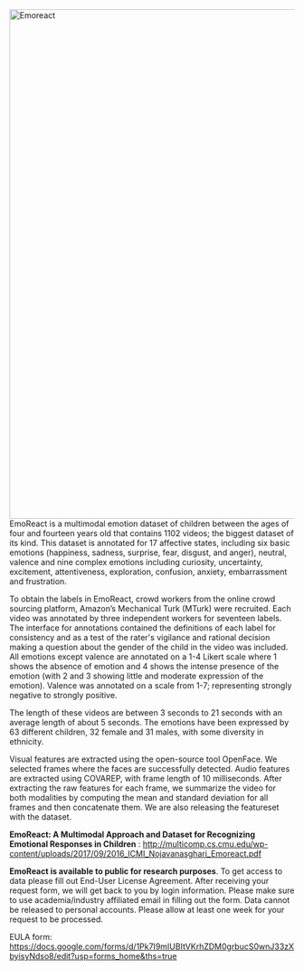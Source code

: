 <img width="900" alt="Emoreact" src="https://user-images.githubusercontent.com/10718277/170186386-bb9ff542-d3a4-43c8-ac8d-feb5a7efd81d.png">
EmoReact is a multimodal emotion dataset of children between the ages of four and fourteen years old that contains 1102 videos; the biggest dataset of its kind. This dataset is  annotated for 17 affective states, including six basic emotions (happiness, sadness, surprise, fear, disgust, and anger), neutral, valence and nine complex emotions including curiosity, uncertainty, excitement, attentiveness, exploration, confusion, anxiety, embarrassment and frustration.

To obtain the labels in EmoReact, crowd workers from the online crowd sourcing platform, Amazon’s Mechanical Turk (MTurk)  were recruited. Each video was annotated by three independent workers for seventeen labels. The interface for annotations contained the definitions of each label for consistency and as a test of the rater's vigilance and rational decision making a question about the gender of the child in the video was included. All emotions except valence are annotated on a 1-4 Likert scale where 1 shows the absence of emotion and 4 shows the intense presence of the emotion (with 2 and 3 showing little and moderate expression of the emotion). Valence was annotated on a scale from 1-7; representing strongly negative to strongly positive.

The length of these videos are between 3 seconds to 21 seconds with an average length of about 5 seconds. The emotions have been expressed by 63 different children, 32 female and 31 males, with some diversity in ethnicity. 

Visual features are extracted using the open-source tool OpenFace. We selected frames where the faces are successfully detected. Audio features are extracted using COVAREP, with frame length of 10 milliseconds. After extracting the raw features for each frame, we summarize the video for both modalities by computing the mean and standard deviation for all frames and then concatenate them. We are also releasing the featureset with the dataset. 

**EmoReact: A Multimodal Approach and Dataset for Recognizing Emotional Responses in Children** : http://multicomp.cs.cmu.edu/wp-content/uploads/2017/09/2016_ICMI_Nojavanasghari_Emoreact.pdf

**EmoReact is available to public for research purposes**. To get access to data please fill out End-User License Agreement. After receiving your request form, we will get back to you by login information. Please make sure to use academia/industry affiliated email in filling out the form. Data cannot be released to personal accounts. Please allow at least one week for your request to be processed. 

EULA form: https://docs.google.com/forms/d/1Pk7I9mIUBItVKrhZDM0grbucS0wnJ33zXbyisyNdso8/edit?usp=forms_home&ths=true

